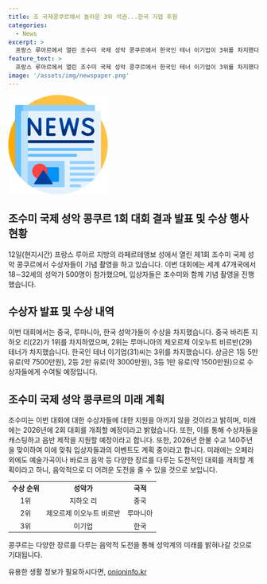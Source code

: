 ```yaml
---
title: 조 국제콩쿠르에서 놀라운 3위 석권...한국 기업 후원
categories:
  - News
excerpt: >
  프랑스 루아르에서 열린 조수미 국제 성악 콩쿠르에서 한국인 테너 이기업이 3위를 차지했다. 1위와 2위는 중국과 루마니아 출신이었으며, 조수미는 입상자들을 지원하겠다고 밝혔다. 경연에는 11명이 참가했고, 이번 대회에는 세계 47개국에서 500명의 성악가가 참가했다. 상금은 최대 5만 유로로, 입상자들은 조수미 콘서트에 초대될 예정이다. 다음 대회에는 다양한 음악 장르를 추가할 계획이며, 이번 대회는 2026년에 2회 개최될 예정이다.
feature_text: >
  프랑스 루아르에서 열린 조수미 국제 성악 콩쿠르에서 한국인 테너 이기업이 3위를 차지했다. 1위와 2위는 중국과 루마니아 출신이었으며, 조수미는 입상자들을 지원하겠다고 밝혔다. 경연에는 11명이 참가했고, 이번 대회에는 세계 47개국에서 500명의 성악가가 참가했다. 상금은 최대 5만 유로로, 입상자들은 조수미 콘서트에 초대될 예정이다. 다음 대회에는 다양한 음악 장르를 추가할 계획이며, 이번 대회는 2026년에 2회 개최될 예정이다.
image: '/assets/img/newspaper.png'
---
```


<p><img src="/assets/img/newspaper.png" alt="kimp 속보" /></p>

<h2>조수미 국제 성악 콩쿠르 1회 대회 결과 발표 및 수상 행사 현황</h2>

<p data-ke-size="size16">12일(현지시간) 프랑스 루아르 지방의 라페르테앵보 성에서 열린 제1회 조수미 국제 성악 콩쿠르에서 수상자들이 기념 촬영을 하고 있습니다. 이번 대회에는 세계 47개국에서 18∼32세의 성악가 500명이 참가했으며, 입상자들은 조수미와 함께 기념 촬영을 진행했습니다.</p>

<h2 data-ke-size="size26">수상자 발표 및 수상 내역</h2>

<p data-ke-size="size16">이번 대회에서는 중국, 루마니아, 한국 성악가들이 수상을 차지했습니다. 중국 바리톤 지하오 리(22)가 1위를 차지하였으며, 2위는 루마니아의 제오르제 이오누트 비르반(29) 테너가 차지했습니다. 한국인 테너 이기업(31)씨는 3위를 차지했습니다. 상금은 1등 5만 유로(약 7500만원), 2등 2만 유로(약 3000만원), 3등 1만 유로(약 1500만원)으로 수상자들에게 수여될 예정입니다.</p>

<h2 data-ke-size="size26">조수미 국제 성악 콩쿠르의 미래 계획</h2>

<p data-ke-size="size16">조수미는 이번 대회에 대한 수상자들에 대한 지원을 아끼지 않을 것이라고 밝히며, 미래에는 2026년에 2회 대회를 개최할 예정이라고 밝혔습니다. 또한, 이를 통해 수상자들을 캐스팅하고 음반 제작을 지원할 예정이라고 합니다. 또한, 2026년 한불 수교 140주년을 맞이하여 이에 맞춰 입상자들과의 이벤트도 계획 중이라고 합니다. 미래에는 오페라 외에도 예술가곡이나 바로크 음악 등 다양한 장르를 다루는 도전적인 대회를 개최할 계획이라고 하니, 음악적으로 더 어려운 도전을 줄 수 있을 것으로 보입니다.</p>

<table>
    <tr>
        <td style="text-align: center; height: 17px;"><b>수상 순위</b></td>
        <td style="text-align: center; height: 17px;"><b>성악가</b></td>
        <td style="text-align: center; height: 17px;"><b>국적</b></td>
    </tr>
    <tr>
        <td style="text-align: center; height: 17px;">1위</td>
        <td style="text-align: center; height: 17px;">지하오 리</td>
        <td style="text-align: center; height: 17px;">중국</td>
    </tr>
    <tr>
        <td style="text-align: center; height: 17px;">2위</td>
        <td style="text-align: center; height: 17px;">제오르제 이오누트 비르반</td>
        <td style="text-align: center; height: 17px;">루마니아</td>
    </tr>
    <tr>
        <td style="text-align: center; height: 17px;">3위</td>
        <td style="text-align: center; height: 17px;">이기업</td>
        <td style="text-align: center; height: 17px;">한국</td>
    </tr>
</table>

<p data-ke-size="size16">콩쿠르는 다양한 장르를 다루는 음악적 도전을 통해 성악계의 미래를 밝혀나갈 것으로 기대됩니다.</p>
유용한 생활 정보가 필요하시다면, <a href="https://onioninfo.kr" rel="dofollow">onioninfo.kr</a>


